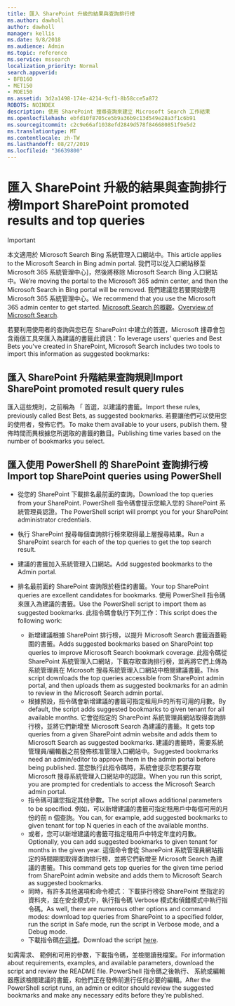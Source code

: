 ```yaml
---
title: 匯入 SharePoint 升級的結果與查詢排行榜
ms.author: dawholl
author: dawholl
manager: kellis
ms.date: 9/8/2018
ms.audience: Admin
ms.topic: reference
ms.service: mssearch
localization_priority: Normal
search.appverid:
- BFB160
- MET150
- MOE150
ms.assetid: 3d2a1498-174e-4214-9cf1-8b58cce5a872
ROBOTS: NOINDEX
description: 使用 SharePoint 搜尋查詢來建立 Microsoft Search 工作結果
ms.openlocfilehash: ebfd10f8705ce5b9a36b9c13d549e28a3f1c6b91
ms.sourcegitcommit: c2c9e66af1038efd2849d578f846680851f9e5d2
ms.translationtype: MT
ms.contentlocale: zh-TW
ms.lasthandoff: 08/27/2019
ms.locfileid: "36639800"
---
```

# <a name="import-sharepoint-promoted-results-and-top-queries"></a><span data-ttu-id="c8e41-103">匯入 SharePoint 升級的結果與查詢排行榜</span><span class="sxs-lookup"><span data-stu-id="c8e41-103">Import SharePoint promoted results and top queries</span></span>

> [!IMPORTANT]
> <span data-ttu-id="c8e41-104">本文適用於 Microsoft Search Bing 系統管理入口網站中。</span><span class="sxs-lookup"><span data-stu-id="c8e41-104">This article applies to the Microsoft Search in Bing admin portal.</span></span> <span data-ttu-id="c8e41-105">我們可以從入口網站移至 Microsoft 365 系統管理中心]，然後將移除 Microsoft Search Bing 入口網站中。</span><span class="sxs-lookup"><span data-stu-id="c8e41-105">We’re moving the portal to the Microsoft 365 admin center, and then the Microsoft Search in Bing portal will be removed.</span></span> <span data-ttu-id="c8e41-106">我們建議您若要開始使用 Microsoft 365 系統管理中心。</span><span class="sxs-lookup"><span data-stu-id="c8e41-106">We recommend that you use the Microsoft 365 admin center to get started.</span></span> <span data-ttu-id="c8e41-107">[Microsoft Search 的概觀](overview-microsoft-search.md)。</span><span class="sxs-lookup"><span data-stu-id="c8e41-107">[Overview of Microsoft Search](overview-microsoft-search.md).</span></span>
    
<span data-ttu-id="c8e41-108">若要利用使用者的查詢與您已在 SharePoint 中建立的首選，Microsoft 搜尋會包含兩個工具來匯入為建議的書籤此資訊：</span><span class="sxs-lookup"><span data-stu-id="c8e41-108">To leverage users' queries and Best Bets you've created in SharePoint, Microsoft Search includes two tools to import this information as suggested bookmarks:</span></span> 
  
## <a name="import-sharepoint-promoted-result-query-rules"></a><span data-ttu-id="c8e41-109">匯入 SharePoint 升階結果查詢規則</span><span class="sxs-lookup"><span data-stu-id="c8e41-109">Import SharePoint promoted result query rules</span></span>

<span data-ttu-id="c8e41-110">匯入這些規則，之前稱為 「 首選，以建議的書籤。</span><span class="sxs-lookup"><span data-stu-id="c8e41-110">Import these rules, previously called Best Bets, as suggested bookmarks.</span></span> <span data-ttu-id="c8e41-111">若要讓他們可以使用您的使用者，發佈它們。</span><span class="sxs-lookup"><span data-stu-id="c8e41-111">To make them available to your users, publish them.</span></span> <span data-ttu-id="c8e41-112">發佈時間而異根據您所選取的書籤的數目。</span><span class="sxs-lookup"><span data-stu-id="c8e41-112">Publishing time varies based on the number of bookmarks you select.</span></span>
  
## <a name="import-top-sharepoint-queries-using-powershell"></a><span data-ttu-id="c8e41-113">匯入使用 PowerShell 的 SharePoint 查詢排行榜</span><span class="sxs-lookup"><span data-stu-id="c8e41-113">Import top SharePoint queries using PowerShell</span></span>

- <span data-ttu-id="c8e41-114">從您的 SharePoint 下載排名最前面的查詢。</span><span class="sxs-lookup"><span data-stu-id="c8e41-114">Download the top queries from your SharePoint.</span></span> <span data-ttu-id="c8e41-115">PowerShell 指令碼會提示您輸入您的 SharePoint 系統管理員認證。</span><span class="sxs-lookup"><span data-stu-id="c8e41-115">The PowerShell script will prompt you for your SharePoint administrator credentials.</span></span>
    
- <span data-ttu-id="c8e41-116">執行 SharePoint 搜尋每個查詢排行榜來取得最上層搜尋結果。</span><span class="sxs-lookup"><span data-stu-id="c8e41-116">Run a SharePoint search for each of the top queries to get the top search result.</span></span>
    
- <span data-ttu-id="c8e41-117">建議的書籤加入系統管理入口網站。</span><span class="sxs-lookup"><span data-stu-id="c8e41-117">Add suggested bookmarks to the Admin portal.</span></span>
    
- <span data-ttu-id="c8e41-118">排名最前面的 SharePoint 查詢限於極佳的書籤。</span><span class="sxs-lookup"><span data-stu-id="c8e41-118">Your top SharePoint queries are excellent candidates for bookmarks.</span></span> <span data-ttu-id="c8e41-119">使用 PowerShell 指令碼來匯入為建議的書籤。</span><span class="sxs-lookup"><span data-stu-id="c8e41-119">Use the PowerShell script to import them as suggested bookmarks.</span></span> <span data-ttu-id="c8e41-120">此指令碼會執行下列工作：</span><span class="sxs-lookup"><span data-stu-id="c8e41-120">This script does the following work:</span></span>
    - <span data-ttu-id="c8e41-121">新增建議根據 SharePoint 排行榜，以提升 Microsoft Search 書籤涵蓋範圍的書籤。</span><span class="sxs-lookup"><span data-stu-id="c8e41-121">Adds suggested bookmarks based on SharePoint top queries to improve Microsoft Search bookmark coverage.</span></span> <span data-ttu-id="c8e41-122">此指令碼從 SharePoint 系統管理入口網站，下載存取查詢排行榜，並再將它們上傳為系統管理員在 Microsoft 搜尋系統管理入口網站中檢閱建議書籤。</span><span class="sxs-lookup"><span data-stu-id="c8e41-122">This script downloads the top queries accessible from SharePoint admin portal, and then uploads them as suggested bookmarks for an admin to review in the Microsoft Search admin portal.</span></span>
    - <span data-ttu-id="c8e41-123">根據預設，指令碼會新增建議的書籤可指定租用戶的所有可用的月數。</span><span class="sxs-lookup"><span data-stu-id="c8e41-123">By default, the script adds suggested bookmarks to given tenant for all available months.</span></span> <span data-ttu-id="c8e41-124">它會從指定的 SharePoint 系統管理員網站取得查詢排行榜，並將它們新增至 Microsoft Search 為建議的書籤。</span><span class="sxs-lookup"><span data-stu-id="c8e41-124">It gets top queries from a given SharePoint admin website and adds them to Microsoft Search as suggested bookmarks.</span></span> <span data-ttu-id="c8e41-125">建議的書籤時，需要系統管理員/編輯器之前發佈核准管理入口網站中。</span><span class="sxs-lookup"><span data-stu-id="c8e41-125">Suggested bookmarks need an admin/editor to approve them in the admin portal before being published.</span></span> <span data-ttu-id="c8e41-126">當您執行此指令碼時，系統會提示您若要存取 Microsoft 搜尋系統管理入口網站中的認證。</span><span class="sxs-lookup"><span data-stu-id="c8e41-126">When you run this script, you are prompted for credentials to access the Microsoft Search admin portal.</span></span>
    - <span data-ttu-id="c8e41-127">指令碼可讓您指定其他參數。</span><span class="sxs-lookup"><span data-stu-id="c8e41-127">The script allows additional parameters to be specified.</span></span> <span data-ttu-id="c8e41-128">例如，可以新增建議的書籤可指定租用戶中每個可用的月份的前 n 個查詢。</span><span class="sxs-lookup"><span data-stu-id="c8e41-128">You can, for example, add suggested bookmarks to given tenant for top N queries in each of the available months.</span></span>
    - <span data-ttu-id="c8e41-129">或者，您可以新增建議的書籤可指定租用戶中特定年度的月數。</span><span class="sxs-lookup"><span data-stu-id="c8e41-129">Optionally, you can add suggested bookmarks to given tenant for months in the given year.</span></span> <span data-ttu-id="c8e41-130">這個命令會從 SharePoint 系統管理員網站指定的時間期間取得查詢排行榜，並將它們新增至 Microsoft Search 為建議的書籤。</span><span class="sxs-lookup"><span data-stu-id="c8e41-130">This command gets top queries for the given time period from SharePoint admin website and adds them to Microsoft Search as suggested bookmarks.</span></span>
    - <span data-ttu-id="c8e41-131">同時，有許多其他選項和命令模式： 下載排行榜從 SharePoint 至指定的資料夾，並在安全模式中，執行指令碼 Verbose 模式和偵錯模式中執行指令碼。</span><span class="sxs-lookup"><span data-stu-id="c8e41-131">As well, there are numerous other options and command modes: download top queries from SharePoint to a specified folder, run the script in Safe mode, run the script in Verbose mode, and a Debug mode.</span></span>
    - <span data-ttu-id="c8e41-132">下載指令碼[在這裡](https://www.bingforbusiness.com/distribution/SharepointTopQueryBookmarks.zip)。</span><span class="sxs-lookup"><span data-stu-id="c8e41-132">Download the script [here](https://www.bingforbusiness.com/distribution/SharepointTopQueryBookmarks.zip).</span></span> 

<span data-ttu-id="c8e41-133">如需需求、 範例和可用的參數，下載指令碼，並檢閱讀我檔案。</span><span class="sxs-lookup"><span data-stu-id="c8e41-133">For information about requirements, examples, and available parameters, download the script and review the README file.</span></span> <span data-ttu-id="c8e41-134">PowerShell 指令碼之後執行、 系統或編輯器應該檢閱建議的書籤，和他們正在發佈前進行任何必要的編輯。</span><span class="sxs-lookup"><span data-stu-id="c8e41-134">After the PowerShell script runs, an admin or editor should review the suggested bookmarks and make any necessary edits before they're published.</span></span>